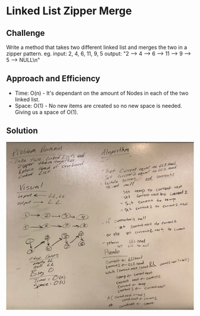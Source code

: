 # Linked List Zipper Merge

## Challenge 

Write a method that takes two different linked list and merges the two in a zipper pattern. 
eg. input: 2, 4, 6, 11, 9, 5 output: "2 --> 4 --> 6 --> 11 --> 9 --> 5 --> NULL\n"

## Approach and Efficiency

- Time: O(n) - It's dependant on the amount of Nodes in each of the two linked list.
- Space: O(1) - No new items are created so no new space is needed.  Giving us a space of O(1).

## Solution
![Linked List Zipper whiteboard](https://github.com/trecain/Data-Structures-and-Algorithms/blob/master/assets/wb08.jpg)
